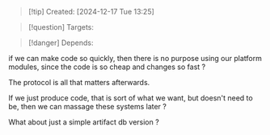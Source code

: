 
>[!tip] Created: [2024-12-17 Tue 13:25]

>[!question] Targets: 

>[!danger] Depends: 

if we can make code so quickly, then there is no purpose using our platform modules, since the code is so cheap and changes so fast ?

The protocol is all that matters afterwards.

If we just produce code, that is sort of what we want, but doesn't need to be, then we can massage these systems later ?

What about just a simple artifact db version ?
